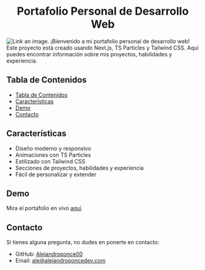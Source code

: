 <center> <h1> Portafolio Personal de Desarrollo Web</h1> </center>

![Link an image.](/portfolio_imagen.jpg )
¡Bienvenido a mi portafolio personal de desarrollo web! Este proyecto está creado usando Next.js, TS Particles y Tailwind CSS. Aquí puedes encontrar información sobre mis proyectos, habilidades y experiencia.

## Tabla de Contenidos
- [Tabla de Contenidos](#tabla-de-contenidos)
- [Características](#características)
- [Demo](#demo)
- [Contacto](#contacto)

## Características

- Diseño moderno y responsivo
- Animaciones con TS Particles
- Estilizado con Tailwind CSS
- Secciones de proyectos, habilidades y experiencia
- Fácil de personalizar y extender

## Demo

Mira el portafolio en vivo [aquí](https://portfolio-ract.vercel.app/).



## Contacto

Si tienes alguna pregunta, no dudes en ponerte en contacto:

- GitHub: [Alejandroponce00](https://github.com/alejandroponce00)
- Email: ale@alejandroponcedev.com

